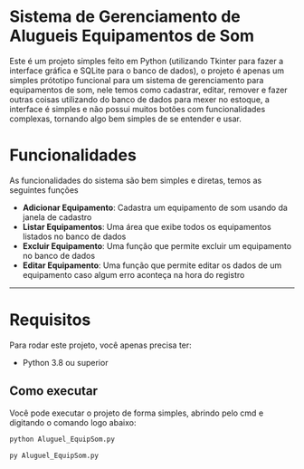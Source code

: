 
# Sistema de Gerenciamento de Alugueis Equipamentos de Som

Este é um projeto simples feito em Python (utilizando Tkinter para fazer a interface gráfica e SQLite para o banco de dados), o projeto é apenas um simples prótotipo funcional para um sistema de gerenciamento para equipamentos de som, nele temos como cadastrar, editar, remover e fazer outras coisas utilizando do banco de dados para mexer no estoque, a interface é simples e não possui muitos botões com funcionalidades complexas, tornando algo bem simples de se entender e usar.


# Funcionalidades

As funcionalidades do sistema são bem simples e diretas, temos as seguintes funções

- **Adicionar Equipamento**: Cadastra um equipamento de som usando da janela de cadastro
- **Listar Equipamentos**: Uma área que exibe todos os equipamentos listados no banco de dados
- **Excluir Equipamento**: Uma função que permite excluir um equipamento no banco de dados
- **Editar Equipamento**: Uma função que permite editar os dados de um equipamento caso algum erro aconteça na hora do registro

---

# Requisitos

Para rodar este projeto, você apenas precisa ter:

- Python 3.8 ou superior  


##  Como executar

Você pode executar o projeto de forma simples, abrindo pelo cmd e digitando o comando logo abaixo:

   ```bash
   python Aluguel_EquipSom.py
   ```

   ```cmd
   py Aluguel_EquipSom.py
   ```

